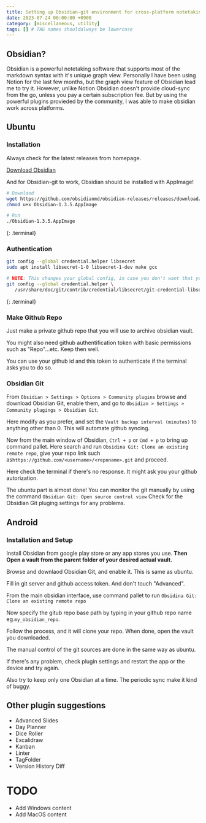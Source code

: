 ```yaml
---
title: Setting up Obsidian-git environment for cross-platform notetaking
date: 2023-07-24 00:00:00 +0900
category: [miscellaneous, utility]
tags: [] # TAG names shouldalways be lowercase
---
```


## Obsidian?

Obsidian is a powerful notetaking software that supports most of the markdown syntax with it's unique graph view.
Personally I have been using Notion for the last few months, but the graph view feature of Obsidian lead me to try it.
However, unlike Notion Obsidian doesn't provide cloud-sync from the go, unless you pay a certain subscription fee.
But by using the powerful plugins provieded by the community, I was able to make obsidian work across platforms.

## Ubuntu

### Installation

Always check for the latest releases from homepage.

[Download Obsidian](https://obsidian.md/download)

And for Obsidian-git to work, Obsidian should be installed with AppImage!

```bash
# Downlaod
wget https://github.com/obsidianmd/obsidian-releases/releases/download/v1.3.5/Obsidian-1.3.5.AppImage
chmod u+x Obsidian-1.3.5.AppImage

# Run
./Obsidian-1.3.5.AppImage
```
{: .terminal}

### Authentication

```bash
git config --global credential.helper libsecret
sudo apt install libsecret-1-0 libsecret-1-dev make gcc

# NOTE: This changes your global config, in case you don't want that you can omit the `--global` and execute it in your existing git repository.
git config --global credential.helper \
   /usr/share/doc/git/contrib/credential/libsecret/git-credential-libsecret
```
{: .terminal}

### Make Github Repo

Just make a private github repo that you will use to archive obsidian vault.

You might also need github authentification token with basic permissions such as "Repo"...etc. Keep then well.

You can use your github id and this token to authenticate if the terminal asks you to do so.


### Obsidian Git

From `Obsidian > Settings > Options > Community plugins` browse and download Obsidian Git, enable them, and go to `Obsidian > Settings > Community plugings > Obsidian Git`.

Here modify as you prefer, and set the `Vault backup interval (minutes)` to anything other than 0. This will automate github syncing.

Now from the main window of Obsidian, `Ctrl + p` or `Cmd + p` to bring up command pallet. Here search and run `Obsidina Git: Clone an existing remote repo`, give your repo link such as`https://github.com/<username>/<reponame>.git` and proceed.

Here check the terminal if there's no response. It might ask you your github autorization.

The ubuntu part is almost done! You can monitor the git manually by using the command `Obsidian Git: Open source control view` Check for the Obsidian Git pluging settings for any problems.

## Android

### Installation and Setup

Install Obsidian from google play store or any app stores you use.
**Then Open a vault from the parent folder of your desired actual vault.**

Browse and downlaod Obsidian Git, and enable it. This is same as ubuntu.

Fill in git server and github access token.
And don't touch "Advanced".

From the main obsidian interface, use command pallet to run `Obsidina Git: Clone an existing remote repo`

Now specify the gitub repo base path by typing in your github repo name eg.`my_obsidian_repo`.

Follow the process, and it will clone your repo. When done, open the vault you downloaded.

The manual control of the git sources are done in the same way as ubuntu.

If there's any problem, check plugin settings and restart the app or the device and try again.

Also try to keep only one Obsidian at a time. The periodic sync make it kind of buggy.

## Other plugin suggestions

- Advanced Slides
- Day Planner
- Dice Roller
- Excalidraw
- Kanban
- Linter
- TagFolder
- Version History Diff

# TODO

- Add Windows content
- Add MacOS content



